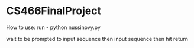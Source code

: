 # CS466FinalProject

How to use:
run - 
python nussinovy.py

wait to be prompted to input sequence then input sequence then hit return
